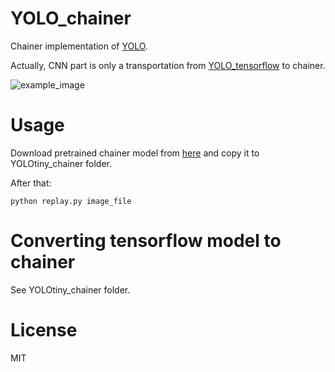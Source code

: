 # YOLO_chainer

Chainer implementation of [YOLO](http://pjreddie.com/darknet/yolo/).

Actually, CNN part is only a transportation from [YOLO_tensorflow](https://github.com/gliese581gg/YOLO_tensorflow) to chainer.

![example_image](https://github.com/ashitani/YOLO_chainer/sample/bicycle_marked.png)

# Usage

Download pretrained chainer model from [here](https://docs.google.com/uc?id=0B0SWRybIpnRFU1ZpbXJZRjIydGM&export=download) and copy it to YOLOtiny_chainer folder.

After that:

```
python replay.py image_file
```

# Converting tensorflow model to chainer

See YOLOtiny_chainer folder.

# License

MIT
